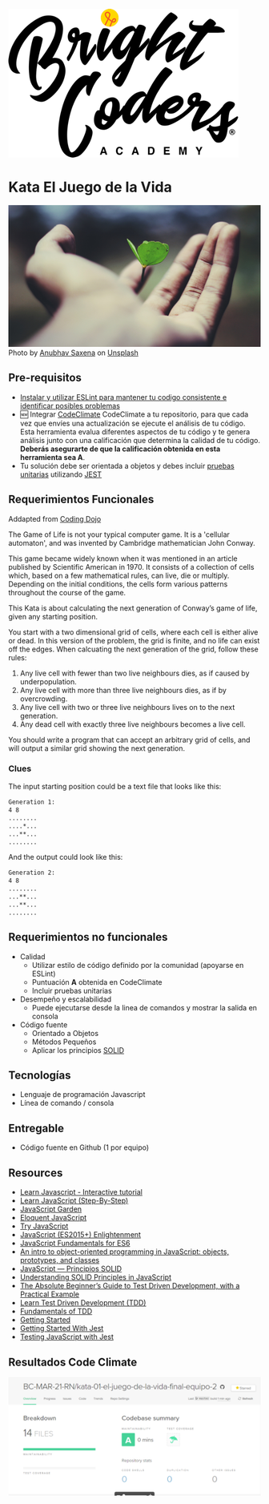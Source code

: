 ![BrightCoders Logo](img/logo-bc.png)




# Kata El Juego de la Vida
![cover](img/cover.jpg)
<span>Photo by <a href="https://unsplash.com/@anubhav?utm_source=unsplash&amp;utm_medium=referral&amp;utm_content=creditCopyText">Anubhav Saxena</a> on <a href="https://unsplash.com/s/photos/life?utm_source=unsplash&amp;utm_medium=referral&amp;utm_content=creditCopyText">Unsplash</a></span>

## Pre-requisitos
- [Instalar y utilizar ESLint para mantener tu codigo consistente e identificar posibles problemas](https://eslint.org/)
- 🆕 Integrar [CodeClimate](https://codeclimate.com/) CodeClimate a tu repositorio, para que cada vez que envíes una actualización se ejecute el análisis de tu código.  Esta herramienta evalua diferentes aspectos de tu código y te genera análisis junto con una calificación que determina la calidad de tu código. **Deberás asegurarte de que la calificación obtenida en esta herramienta sea A**.
- Tu solución debe ser orientada a objetos y debes incluir [pruebas unitarias](https://builtin.com/software-engineering-perspectives/what-is-unit-testing) utilizando [JEST](https://jestjs.io/es-ES/)

## Requerimientos Funcionales
Addapted from [Coding Dojo](https://codingdojo.org)

The Game of Life is not your typical computer game. It is a 'cellular automaton', and was invented by Cambridge mathematician John Conway.

This game became widely known when it was mentioned in an article published by Scientific American in 1970. It consists of a collection of cells which, based on a few mathematical rules, can live, die or multiply. Depending on the initial conditions, the cells form various patterns throughout the course of the game.

This Kata is about calculating the next generation of Conway’s game of life, given any starting position. 

You start with a two dimensional grid of cells, where each cell is either alive or dead. In this version of the problem, the grid is finite, and no life can exist off the edges. When calcuating the next generation of the grid, follow these rules:

1. Any live cell with fewer than two live neighbours dies, as if caused by underpopulation.
2. Any live cell with more than three live neighbours dies, as if by overcrowding.
3. Any live cell with two or three live neighbours lives on to the next generation.
4. Any dead cell with exactly three live neighbours becomes a live cell.

You should write a program that can accept an arbitrary grid of cells, and will output a similar grid showing the next generation.

### Clues
The input starting position could be a text file that looks like this:
```
Generation 1:
4 8
........
....*...
...**...
........
```
And the output could look like this:
```
Generation 2:
4 8
........
...**...
...**...
........
```
## Requerimientos no funcionales
- Calidad
  - Utilizar estilo de código definido por la comunidad (apoyarse en ESLint)
  - Puntuación **A** obtenida en CodeClimate
  - Incluir pruebas unitarias
- Desempeño y escalabilidad
  - Puede ejecutarse desde la linea de comandos y mostrar la salida en consola
- Código fuente
  - Orientado a Objetos
  - Métodos Pequeños
  - Aplicar los principios [SOLID](https://medium.com/backticks-tildes/the-s-o-l-i-d-principles-in-pictures-b34ce2f1e898)

## Tecnologías
- Lenguaje de programación Javascript
- Línea de comando / consola

## Entregable
- Código fuente en Github (1 por equipo)

## Resources
- [Learn Javascript - Interactive tutorial](https://www.learn-js.org/)
- [Learn JavaScript (Step-By-Step)](https://learnjavascript.online/)
- [JavaScript Garden](https://bonsaiden.github.io/JavaScript-Garden/)
- [Eloquent JavaScript](https://eloquentjavascript.net/)
- [Try JavaScript](https://www.javascript.com/try)
- [JavaScript (ES2015+) Enlightenment](https://frontendmasters.com/books/javascript-enlightenment/)
- [JavaScript Fundamentals for ES6](https://www.pluralsight.com/courses/javascript-fundamentals-es6)
- [An intro to object-oriented programming in JavaScript: objects, prototypes, and classes](https://www.freecodecamp.org/news/an-intro-to-object-oriented-programming-in-javascript-objects-prototypes-and-classes-5d135e7361b1/)
- [JavaScript — Principios SOLID](https://medium.com/@mauriciogc/javascript-principios-solid-e93a17e950bb)
- [Understanding SOLID Principles in JavaScript](https://hackernoon.com/understanding-solid-principles-in-javascript-w1cx3yrv)
- [The Absolute Beginner’s Guide to Test Driven Development, with a Practical Example](https://medium.com/@bethqiang/the-absolute-beginners-guide-to-test-driven-development-with-a-practical-example-c39e73a11631) 
- [Learn Test Driven Development (TDD)](https://github.com/dwyl/learn-tdd)
- [Fundamentals of TDD](https://thoughtbot.com/upcase/fundamentals-of-tdd)
- [Getting Started](https://jestjs.io/docs/en/getting-started)
- [Getting Started With Jest](https://www.valentinog.com/blog/jest/) 
- [Testing JavaScript with Jest](https://flaviocopes.com/jest/)

## Resultados Code Climate
![Code Climate](img/Captura.PNG)
